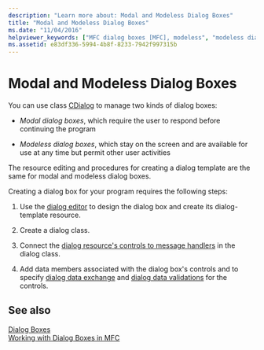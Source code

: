 ```yaml
---
description: "Learn more about: Modal and Modeless Dialog Boxes"
title: "Modal and Modeless Dialog Boxes"
ms.date: "11/04/2016"
helpviewer_keywords: ["MFC dialog boxes [MFC], modeless", "modeless dialog boxes [MFC]", "MFC dialog boxes [MFC], modal", "modal dialog boxes [MFC]"]
ms.assetid: e83df336-5994-4b8f-8233-7942f997315b
---
```

# Modal and Modeless Dialog Boxes

You can use class [CDialog](reference/cdialog-class.md) to manage two kinds of dialog boxes:

- *Modal dialog boxes*, which require the user to respond before continuing the program

- *Modeless dialog boxes*, which stay on the screen and are available for use at any time but permit other user activities

The resource editing and procedures for creating a dialog template are the same for modal and modeless dialog boxes.

Creating a dialog box for your program requires the following steps:

1. Use the [dialog editor](../windows/dialog-editor.md) to design the dialog box and create its dialog-template resource.

1. Create a dialog class.

1. Connect the [dialog resource's controls to message handlers](../windows/adding-editing-or-deleting-controls.md) in the dialog class.

1. Add data members associated with the dialog box's controls and to specify [dialog data exchange](dialog-data-exchange.md) and [dialog data validations](dialog-data-validation.md) for the controls.

## See also

[Dialog Boxes](dialog-boxes.md)<br/>
[Working with Dialog Boxes in MFC](life-cycle-of-a-dialog-box.md)
